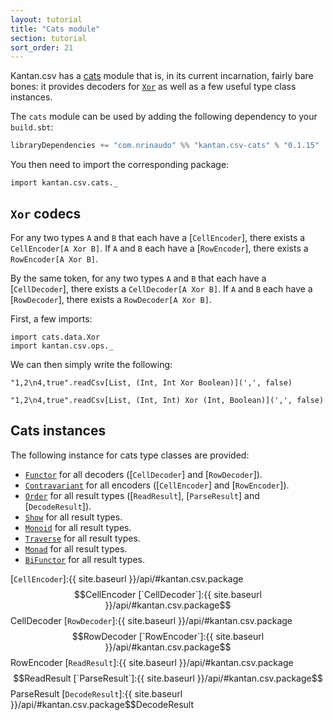 ```yaml
---
layout: tutorial
title: "Cats module"
section: tutorial
sort_order: 21
---
```

Kantan.csv has a [cats](https://github.com/typelevel/cats) module that is, in its current incarnation, fairly bare
bones: it provides decoders for [`Xor`] as well as a few useful type class instances.

The `cats` module can be used by adding the following dependency to your `build.sbt`:

```scala
libraryDependencies += "com.nrinaudo" %% "kantan.csv-cats" % "0.1.15"
```

You then need to import the corresponding package:

```tut:silent
import kantan.csv.cats._
```

## `Xor` codecs

For any two types `A` and `B` that each have a [`CellEncoder`], there exists a
`CellEncoder[A Xor B]`. If `A` and `B` each have a [`RowEncoder`], there exists a `RowEncoder[A Xor B]`.

By the same token, for any two types `A` and `B` that each have a [`CellDecoder`], there exists a
`CellDecoder[A Xor B]`. If `A` and `B` each have a [`RowDecoder`], there exists a `RowDecoder[A Xor B]`.

First, a few imports:

```tut:silent
import cats.data.Xor
import kantan.csv.ops._
```

We can then simply write the following:

```tut
"1,2\n4,true".readCsv[List, (Int, Int Xor Boolean)](',', false)

"1,2\n4,true".readCsv[List, (Int, Int) Xor (Int, Boolean)](',', false)
```


## Cats instances

The following instance for cats type classes are provided:

* [`Functor`] for all decoders ([`CellDecoder`] and [`RowDecoder`]).
* [`Contravariant`] for all encoders ([`CellEncoder`] and [`RowEncoder`]).
* [`Order`] for all result types ([`ReadResult`], [`ParseResult`] and [`DecodeResult`]).
* [`Show`] for all result types.
* [`Monoid`] for all result types.
* [`Traverse`] for all result types.
* [`Monad`] for all result types.
* [`BiFunctor`] for all result types.

[`Functor`]:http://typelevel.org/cats/api/#cats.Functor
[`Contravariant`]:http://typelevel.org/cats/api/#cats.functor.Contravariant
[`BiFunctor`]:http://typelevel.org/cats/api/#cats.functor.Bifunctor
[`Order`]:http://typelevel.org/cats/api/index.html#cats.package@Order[A]=cats.kernel.Order[A]
[`Show`]:http://typelevel.org/cats/api/index.html#cats.Show
[`Traverse`]:http://typelevel.org/cats/api/index.html#cats.Traverse
[`Monad`]:http://typelevel.org/cats/api/index.html#cats.Monad
[`Xor`]:http://typelevel.org/cats/api/#cats.data.Xor
[`Monoid`]:http://typelevel.org/cats/api/index.html#cats.package@Monoid[A]=cats.kernel.Monoid[A]
[`CellEncoder`]:{{ site.baseurl }}/api/#kantan.csv.package$$CellEncoder
[`CellDecoder`]:{{ site.baseurl }}/api/#kantan.csv.package$$CellDecoder
[`RowDecoder`]:{{ site.baseurl }}/api/#kantan.csv.package$$RowDecoder
[`RowEncoder`]:{{ site.baseurl }}/api/#kantan.csv.package$$RowEncoder
[`ReadResult`]:{{ site.baseurl }}/api/#kantan.csv.package$$ReadResult
[`ParseResult`]:{{ site.baseurl }}/api/#kantan.csv.package$$ParseResult
[`DecodeResult`]:{{ site.baseurl }}/api/#kantan.csv.package$$DecodeResult

